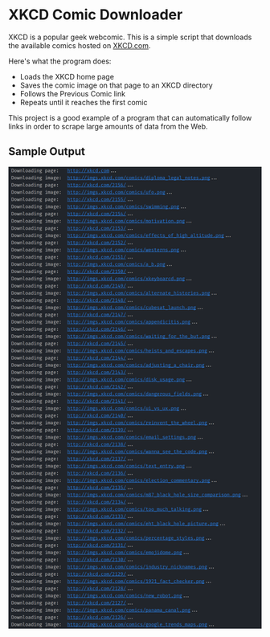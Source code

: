 # XKCD Comic Downloader

XKCD is a popular geek webcomic. This is a simple script that downloads the available comics hosted on [XKCD.com](https://xkcd.com).

Here's what the program does:
- Loads the XKCD home page
- Saves the comic image on that page to an XKCD directory
- Follows the Previous Comic link
- Repeats until it reaches the first comic

This project is a good example of a program that can automatically follow links in order to scrape large amounts of data from the Web.

## Sample Output
<p align=center>
  <img src=./sample_output.png alt=sample console output>
</p>

